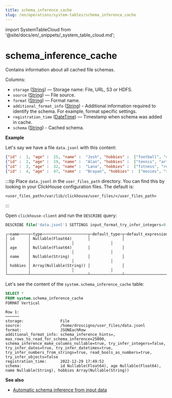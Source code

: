 ```yaml
---
title: schema_inference_cache
slug: /en/operations/system-tables/schema_inference_cache
---
```

import SystemTableCloud from '@site/docs/en/_snippets/_system_table_cloud.md';

# schema_inference_cache

<SystemTableCloud/>

Contains information about all cached file schemas.

Columns:
- `storage` ([String](/docs/en/sql-reference/data-types/string.md)) — Storage name: File, URL, S3 or HDFS.
- `source` ([String](/docs/en/sql-reference/data-types/string.md)) — File source.
- `format` ([String](/docs/en/sql-reference/data-types/string.md)) — Format name.
- `additional_format_info` ([String](/docs/en/sql-reference/data-types/string.md)) - Additional information required to identify the schema. For example, format specific settings.
- `registration_time` ([DateTime](/docs/en/sql-reference/data-types/datetime.md)) — Timestamp when schema was added in cache.
- `schema` ([String](/docs/en/sql-reference/data-types/string.md)) - Cached schema.

**Example**

Let's say we have a file `data.jsonl` with this content:
```json
{"id" :  1, "age" :  25, "name" :  "Josh", "hobbies" :  ["football", "cooking", "music"]}
{"id" :  2, "age" :  19, "name" :  "Alan", "hobbies" :  ["tennis", "art"]}
{"id" :  3, "age" :  32, "name" :  "Lana", "hobbies" :  ["fitness", "reading", "shopping"]}
{"id" :  4, "age" :  47, "name" :  "Brayan", "hobbies" :  ["movies", "skydiving"]}
```

:::tip
Place `data.jsonl` in the `user_files_path` directory.  You can find this by looking
in your ClickHouse configuration files. The default is:
```
<user_files_path>/var/lib/clickhouse/user_files/</user_files_path>
```
:::

Open `clickhouse-client` and run the `DESCRIBE` query:

```sql
DESCRIBE file('data.jsonl') SETTINGS input_format_try_infer_integers=0;
```

```response
┌─name────┬─type────────────────────┬─default_type─┬─default_expression─┬─comment─┬─codec_expression─┬─ttl_expression─┐
│ id      │ Nullable(Float64)       │              │                    │         │                  │                │
│ age     │ Nullable(Float64)       │              │                    │         │                  │                │
│ name    │ Nullable(String)        │              │                    │         │                  │                │
│ hobbies │ Array(Nullable(String)) │              │                    │         │                  │                │
└─────────┴─────────────────────────┴──────────────┴────────────────────┴─────────┴──────────────────┴────────────────┘
```

Let's see the content of the `system.schema_inference_cache` table:

```sql
SELECT *
FROM system.schema_inference_cache
FORMAT Vertical
```
```response
Row 1:
──────
storage:                File
source:                 /home/droscigno/user_files/data.jsonl
format:                 JSONEachRow
additional_format_info: schema_inference_hints=, max_rows_to_read_for_schema_inference=25000, schema_inference_make_columns_nullable=true, try_infer_integers=false, try_infer_dates=true, try_infer_datetimes=true, try_infer_numbers_from_strings=true, read_bools_as_numbers=true, try_infer_objects=false
registration_time:      2022-12-29 17:49:52
schema:                 id Nullable(Float64), age Nullable(Float64), name Nullable(String), hobbies Array(Nullable(String))
```


**See also**
- [Automatic schema inference from input data](/docs/en/interfaces/schema-inference.md)
